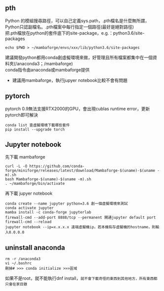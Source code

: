 ## pth 
Python 的模組搜尋路徑，可以自己定義sys.path，.pth檔名是什麼無所謂，Python只認副檔名。.pth檔案中每行指定一個路徑(最好是絕對路徑)  
把.pth檔放在python的套件底下的site-package，e.g.：python3.6/site-packages  

```
echo $PWD > ~/mambaforge/envs/xxx/lib/python3.6/site-packages
```

建議開發python都用conda創虛擬環境來做，好管理且所有檔案都集中在一個資料夾(/anaconda3；/mambaforge)  
conda指令由anaconda或mambaforge提供  

* 建議用mambaforge，執行jupyer notebook比較不會有問題

## pytorch
pytorch 0.9無法支援RTX2000的GPU，會出現cublas runtime error，更新pytorch即可解決

```
conda list 查虛擬環境下載哪些套件
pip install --upgrade torch
```

## Jupyter notebook

先下載 mambaforge

```
curl -L -O https://github.com/conda-forge/miniforge/releases/latest/download/Mambaforge-$(uname)-$(uname -m).sh
bash Mambaforge-$(uname)-$(uname -m).sh
. ~/mambaforge/bin/activate
```

再下載 jupyer notebook

```
conda create --name jupyter python=3.6 創一個虛擬環境來測試
conda activate jupyter
mamba install -c conda-forge jupyterlab
firewall-cmd --add-port 8888/tcp --permanent 開通jupyter default port
firewall-cmd --reload
jupyter notebook --ip=x.x.x.x 遠端虛擬機ip，若本機有存虛擬機的hostname，則輸入0.0.0.0
```

## uninstall anaconda

```
rm -r /anaconda3
vi ~/.bashrc 
刪掉# >>> conda initialize >>>區域
```

如果不是root，就不能執行dnf install，`就不會下載奇怪的東西到其他地方，所有東西都只會在家目錄`